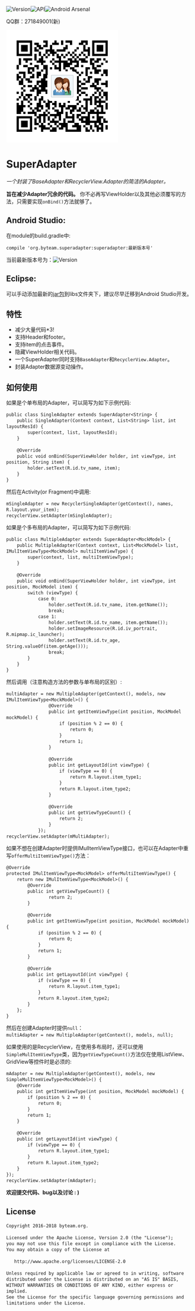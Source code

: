 ![Version](https://api.bintray.com/packages/chenenyu/maven/SuperAdapter/images/download.svg)![API](https://img.shields.io/badge/API-9%2B-orange.svg)![Android Arsenal](https://img.shields.io/badge/Android%20Arsenal-SuperAdapter-brightgreen.svg?style=flat)

QQ群：271849001(新)

![QQ群二维码](img/qq_qun.png)
# SuperAdapter
*一个封装了BaseAdapter和RecyclerView.Adapter的简洁的Adapter。*

**旨在减少Adapter冗余的代码。** 你不必再写ViewHolder以及其他必须覆写的方法，只需要实现`onBind()`方法就够了。  

## Android Studio:

在module的build.gradle中:

`compile 'org.byteam.superadapter:superadapter:最新版本号'`

当前最新版本号为：![Version](https://api.bintray.com/packages/chenenyu/maven/SuperAdapter/images/download.svg)

## Eclipse:
可以手动添加最新的[jar包](https://github.com/chenenyu/SuperAdapter/releases)到libs文件夹下，建议尽早迁移到Android Studio开发。
## 特性
* 减少大量代码*3!
* 支持Header和footer。
* 支持item的点击事件。
* 隐藏ViewHolder相关代码。
* 一个SuperAdapter同时支持`BaseAdapter`和`RecyclerView.Adapter`。
* 封装Adapter数据源变动操作。

## 如何使用

如果是个单布局的Adapter，可以简写为如下示例代码:  

```
public class SingleAdapter extends SuperAdapter<String> {
	public SingleAdapter(Context context, List<String> list, int layoutResId) {
		super(context, list, layoutResId);
	}

	@Override
	public void onBind(SuperViewHolder holder, int viewType, int position, String item) {
		holder.setText(R.id.tv_name, item);
	}
}
```

然后在Activity(or Fragment)中调用:  

```
mSingleAdapter = new RecyclerSingleAdapter(getContext(), names, R.layout.your_item);  
recyclerView.setAdapter(mSingleAdapter);
```
如果是个多布局的Adapter，可以简写为如下示例代码:  

```
public class MultipleAdapter extends SuperAdapter<MockModel> {
	public MultipleAdapter(Context context, List<MockModel> list, IMulItemViewType<MockModel> multiItemViewType) {
		super(context, list, multiItemViewType);
	}

	@Override
	public void onBind(SuperViewHolder holder, int viewType, int position, MockModel item) {
		switch (viewType) {
			case 0:
				holder.setText(R.id.tv_name, item.getName());
				break;
			case 1:
				holder.setText(R.id.tv_name, item.getName());
				holder.setImageResource(R.id.iv_portrait, R.mipmap.ic_launcher);
				holder.setText(R.id.tv_age, String.valueOf(item.getAge()));
				break;
		}
	}
}
```

然后调用（注意构造方法的参数与单布局的区别）:  

```
multiAdapter = new MultipleAdapter(getContext(), models, new IMulItemViewType<MockModel>() {
				@Override
				public int getItemViewType(int position, MockModel mockModel) {
					if (position % 2 == 0) {
						return 0;
					}
					return 1;
				}

				@Override
				public int getLayoutId(int viewType) {
					if (viewType == 0) {
						return R.layout.item_type1;
					}
					return R.layout.item_type2;
				}

				@Override
				public int getViewTypeCount() {
					return 2;
				}
			});
recyclerView.setAdapter(mMultiAdapter);
```

如果不想在创建Adapter时提供IMulItemViewType接口，也可以在Adapter中重写`offerMultiItemViewType()`方法：  

```
@Override
protected IMulItemViewType<MockModel> offerMultiItemViewType() {
	return new IMulItemViewType<MockModel>() {
		@Override
		public int getViewTypeCount() {
				return 2;
		}

		@Override
		public int getItemViewType(int position, MockModel mockModel) {
			if (position % 2 == 0) {
				return 0;
			}
			return 1;
		}

		@Override
		public int getLayoutId(int viewType) {
			if (viewType == 0) {
				return R.layout.item_type1;
			}
			return R.layout.item_type2;
		}
	};
}
```

然后在创建Adapter时提供`null`：  
`multiAdapter = new MultipleAdapter(getContext(), models, null);`  

如果使用的是RecyclerView，在使用多布局时，还可以使用`SimpleMulItemViewType`类，因为`getViewTypeCount()`方法仅在使用ListView、GridView等控件时是必须的: 

```
mAdapter = new MultipleAdapter(getContext(), models, new SimpleMulItemViewType<MockModel>() {
	@Override
	public int getItemViewType(int position, MockModel mockModel) {
		if (position % 2 == 0) {
			return 0;
		}
		return 1;
	}

	@Override
	public int getLayoutId(int viewType) {
		if (viewType == 0) {
			return R.layout.item_type1;
		}
		return R.layout.item_type2;
	}
});
recyclerView.setAdapter(mAdapter);
```


**欢迎提交代码、bug以及讨论  : )**

## License

```
Copyright 2016-2018 byteam.org.

Licensed under the Apache License, Version 2.0 (the "License");
you may not use this file except in compliance with the License.
You may obtain a copy of the License at

   http://www.apache.org/licenses/LICENSE-2.0

Unless required by applicable law or agreed to in writing, software
distributed under the License is distributed on an "AS IS" BASIS,
WITHOUT WARRANTIES OR CONDITIONS OF ANY KIND, either express or implied.
See the License for the specific language governing permissions and
limitations under the License.
```

